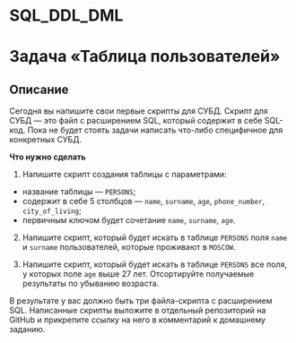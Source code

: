 # SQL_DDL_DML

# Задача «Таблица пользователей»

## Описание

Сегодня вы напишите свои первые скрипты для СУБД. Скрипт для СУБД — это файл с расширением SQL, который содержит в себе SQL-код. Пока не будет стоять задачи написать что-либо специфичное для конкретных СУБД.

**Что нужно сделать**

1. Напишите скрипт создания таблицы с параметрами:

 - название таблицы — `PERSONS`;
 - содержит в себе 5 столбцов — `name`, `surname`, `age`, `phone_number`, `city_of_living`;
 - первичным ключом будет сочетание `name`, `surname`, `age`.
 
2. Напишите скрипт, который будет искать в таблице `PERSONS` поля `name` и `surname` пользователей, которые проживают в `MOSCOW`.

3. Напишите скрипт, который будет искать в таблице `PERSONS` все поля, у которых поле `age` выше 27 лет. Отсортируйте получаемые результаты по убыванию возраста.

В результате у вас должно быть три файла-скрипта с расширением SQL. Написанные скрипты выложите в отдельный репозиторий на GitHub и прикрепите ссылку на него в комментарий к домашнему заданию.
